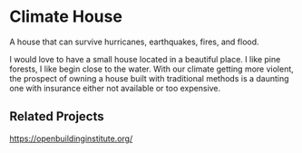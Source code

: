 # Climate House
A house that can survive hurricanes, earthquakes, fires, and flood.

I would love to have a small house located in a beautiful place. I like pine forests, I like begin close to the water.
With our climate getting more violent, the prospect of owning a house built with traditional methods is a daunting one 
with insurance either not available or too expensive.

## Related Projects

https://openbuildinginstitute.org/ 
